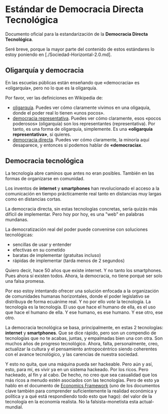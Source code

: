 # Estándar de Democracia Directa Tecnológica

Documento oficial para la estandarización de la **Democracia Directa Tecnológica**.

Seré breve, porque la mayor parte del contenido de estos estándares lo estoy poniendo en [./Sociedad-Horizontal-2.0.md].

## Oligarquía y democracia

En las escuelas públicas están enseñando que «democracia» es «oligarquía», pero no lo que es la oligarquía.

Por favor, ver las definiciones en Wikipedia de:
  - [oligarquía](https://es.wikipedia.org/wiki/Oligarqu%C3%ADa). Puedes ver cómo claramente vivimos en una oligaquía, donde el poder real lo tienen «unos pocos».
  - [democracia representativa](https://es.wikipedia.org/wiki/Democracia_representativa). Puedes ver cómo claramente, esos «pocos poderosos» (oligarquía) son los representantes (representativa). Por tanto, es una forma de oligarquía, simplemente. Es una **«oligarquía representativa»**, si quieres.
  - [democracia directa](https://es.wikipedia.org/wiki/Democracia_directa). Puedes ver cómo claramente, la minoría aquí desaparece, y entonces sí podemos hablar de **«democraciax**.

## Democracia tecnológica

La tecnología abre caminos que antes no eran posibles. También en las formas de organizarse en comunidad.

Los inventos de **internet** y **smartphones** han revolucionado el acceso a la comunicación en tiempo prácticamente real tanto en distancias muy largas como en distancias cortas.

La democracia directa, sin estas tecnologías concretas, sería quizás más difícil de implementar. Pero hoy por hoy, es una "web" en palabras mundanas.

La democratización real del poder puede convenirse con soluciones tecnológicas:
  - sencillas de usar y entender
  - efectivas en su cometido
  - baratas de implementar (gratuitas incluso)
  - rápidas de implementar (tarda menos de 2 segundos)

Quiero decir, hace 50 años que existe internet. Y no tanto los smartphones. Pues ahora sí existen todos. Ahora, la democracia, no tiene porqué ser solo una falsa promesa.

Por eso estoy intentando ofrecer una solución enfocada a la organización de comunidades humanas horizontales, donde el poder legislativo se distribuya de forma ecuánime real. Y no por ello *vote* la tecnología. La tecnología es la tecnología. El uso que hace el humano de ella, es el uso que hace el humano de ella. Y ese humano, es ese humano. Y ese otro, ese otro.

La democracia tecnológica se basa, principalmente, en estas 2 tecnologías: **internet** y **smartphones**. Que se dice rápido, pero son un compendio de tecnologías que no te acabas, juntas, y empalmadas bien una con otra. Son muchos años de progreso tecnológico. Ahora, falta, personalmente, creo, actualizar la cultura y el pensamiento antropocéntrico siendo coherentes con el avance tecnológico, y las carencias de nuestra sociedad.

Y esto no quita, que una máquina pueda ser hackeable. Pero aún y así, esto, para mí, es vivir ya en un sistema hackeado. Por los ricos. Pero hackeado, al fin y al cabo. De hecho, no creo que sea casualidad que los más ricos a menudo estén asociados con las tecnologías. Pero de esto ya hablo en el documento de [Economics Framework](https://allnulled.github.io/economics-framework/Macroeconomia.html) (uno de los documentos clave también para comprender suficientemente la realidad económica y política y a qué está respondiendo todo esto que hago): del valor de la tecnología en la economía realista. No la falsista-monetista esta actual-mundial.